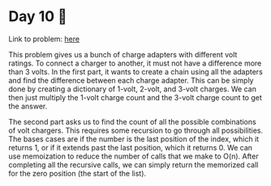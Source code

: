 # Day 10 🎄

Link to problem: [here](https://adventofcode.com/2020/day/10)

This problem gives us a bunch of charge adapters with different volt ratings. To connect a charger to another, it must not have a difference more than 3 volts. In the first part, it wants to create a chain using all the adapters and find the difference between each charge adapter. This can be simply done by creating a dictionary of 1-volt, 2-volt, and 3-volt charges. We can then just multiply the 1-volt charge count and the 3-volt charge count to get the answer.

The second part asks us to find the count of all the possible combinations of volt chargers. This requires some recursion to go through all possibilities. The bases cases are if the number is the last position of the index, which it returns 1, or if it extends past the last position, which it returns 0. We can use memoization to reduce the number of calls that we make to O(n). After completing all the recursive calls, we can simply return the memorized call for the zero position (the start of the list).

